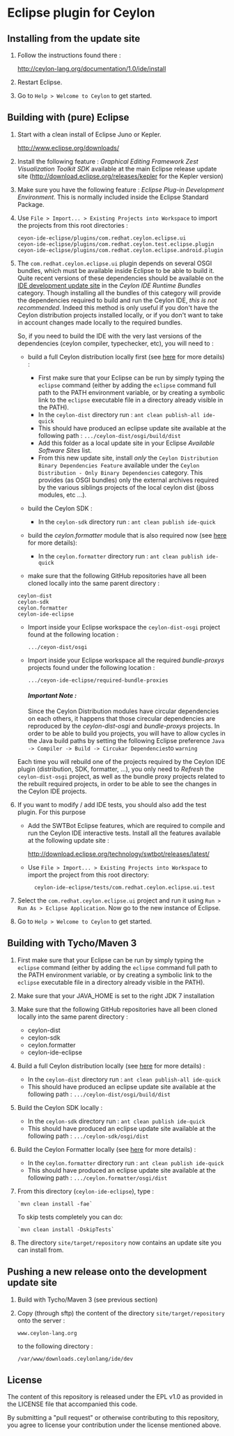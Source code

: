 # Eclipse plugin for Ceylon

## Installing from the update site

1.  Follow the instructions found there :
    
    <http://ceylon-lang.org/documentation/1.0/ide/install>
    
2.  Restart Eclipse.
    
5.  Go to `Help > Welcome to Ceylon` to get started.

## Building with (pure) Eclipse

1.  Start with a clean install of Eclipse Juno or Kepler.
    
    <http://www.eclipse.org/downloads/>
    
2.  Install the following feature : _Graphical Editing Framework Zest Visualization Toolkit SDK_ available at the main Eclipse release update site (http://download.eclipse.org/releases/kepler for the Kepler version)
	
3.  Make sure you have the following feature : _Eclipse Plug-in Development Environment_.
    This is normally included inside the Eclipse Standard Package.

4.  Use `File > Import... > Existing Projects into Workspace` 
    to import the projects from this root directories : 

    ```
    ceyon-ide-eclipse/plugins/com.redhat.ceylon.eclipse.ui
    ceyon-ide-eclipse/plugins/com.redhat.ceylon.test.eclipse.plugin
    ceyon-ide-eclipse/plugins/com.redhat.ceylon.eclipse.android.plugin
    ```

5.  The `com.redhat.ceylon.eclipse.ui` plugin depends on several OSGI bundles, which must be available inside Eclipse to be able to build it.	
    Quite recent versions of these dependencies should be available on the [IDE development update site](http://ceylon-lang.org/eclipse/development/)
	in the _Ceylon IDE Runtime Bundles_ category. Though installing all the bundles of this category will provide the dependencies required to build and run the Ceylon IDE, _*this is not recommended*_.  Indeed this method is only useful if you don't have the Ceylon distribution projects installed locally, or if you don't want to take in account changes made locally to the required bundles.

	So, if you need to build the IDE with the very last versions of the dependencies (ceylon compiler, typechecker, etc), you will
	need to :
	- build a full Ceylon distribution locally first (see [here](https://github.com/ceylon/ceylon-dist/blob/master/README.md#building-the-distribution) for more details) :
		- First make sure that your Eclipse can be run by simply typing the `eclipse` command (either by adding the `eclipse` command full path to the PATH environment variable, or by creating a symbolic link to the `eclipse` executable file in a directory already visible in the PATH).
		- In the `ceylon-dist` directory run : `ant clean publish-all ide-quick`
		- This should have produced an eclipse update site available at the following path :
        	`.../ceylon-dist/osgi/build/dist`
		- Add this folder as a local update site in your Eclipse _Available Software Sites_ list.
		- From this new update site, install _*only*_ the `Ceylon Distribution Binary Dependencies Feature` available under the `Ceylon Distribution - Only Binary Dependencies` category.
		This provides (as OSGI bundles) only the external archives required by the various siblings projects of the local ceylon dist (jboss modules, etc ...).

	- build the Ceylon SDK :
		- In the `ceylon-sdk` directory run : `ant clean publish ide-quick`

	- build the _ceylon.formatter_ module that is also required now (see [here](https://github.com/lucaswerkmeister/ceylon.formatter) for more details):
		- In the `ceylon.formatter` directory run : `ant clean publish ide-quick`

	- make sure that the following GitHub repositories have all been cloned locally into the same parent directory :
	```
	ceylon-dist
	ceylon-sdk
	ceylon.formatter
	ceylon-ide-eclipse
	```

	- Import inside your Eclipse workspace the `ceylon-dist-osgi` project found at the following location :
	    ```
	    .../ceyon-dist/osgi
	    ```

	- Import inside your Eclipse workspace all the required _bundle-proxys_ projects found under the following location :
	    ```
	    .../ceyon-ide-eclipse/required-bundle-proxies
	    ```

		#### _Important Note :_
		Since the Ceylon Distribution modules have circular dependencies on each others, it happens that those cirecular dependencies are reproduced by the _ceylon-dist-osgi_ and _bundle-proxys_ projects. In order to be able to build you projects, you will have to allow cycles in the Java build paths by setting the following Eclipse preference `Java -> Compiler -> Build -> Circukar Dependencies`to `warning` 
		
	Each time you will rebuild one of the projects required by the Ceylon IDE plugin (distribution, SDK, formatter, ...), you only need to _Refresh_ the `ceylon-dist-osgi` project, as well as the bundle proxy projects related to the rebuilt required projects, in order to be able to see the changes in the Ceylon IDE projects.

	
6. If you want to modify / add IDE tests, you should also add the test plugin. For this purpose
    - Add the SWTBot Eclipse features, which are required to compile and run the Ceylon IDE 
      interactive tests.
      Install all the features available at the following update site :
        
        http://download.eclipse.org/technology/swtbot/releases/latest/
        
    - Use `File > Import... > Existing Projects into Workspace` 
      to import the project from this root directory: 
    
            ceylon-ide-eclipse/tests/com.redhat.ceylon.eclipse.ui.test

7.  Select the `com.redhat.ceylon.eclipse.ui` project and run it using
    `Run > Run As > Eclipse Application`. Now go to the new instance of 
    Eclipse.
    
8.  Go to `Help > Welcome to Ceylon` to get started.

## Building with Tycho/Maven 3

1.  First make sure that your Eclipse can be run by simply typing the `eclipse` command (either by adding the `eclipse` command full path to the PATH environment variable, or by creating a symbolic link to the `eclipse` executable file in a directory already visible in the PATH).

2.  Make sure that your JAVA_HOME is set to the right JDK 7 installation

3.  Make sure that the following GitHub repositories have all been cloned locally into the same parent directory :
	- ceylon-dist
	- ceylon-sdk
	- ceylon.formatter
	- ceylon-ide-eclipse	
	
	
4.  Build a full Ceylon distribution locally (see [here](https://github.com/ceylon/ceylon-dist/blob/master/README.md#building-the-distribution) for more details) :
    - In the `ceylon-dist` directory run : `ant clean publish-all ide-quick`
    - This should have produced an eclipse update site available at the following path :
      `.../ceylon-dist/osgi/build/dist`

5.  Build the Ceylon SDK locally :
    - In the `ceylon-sdk` directory run : `ant clean publish ide-quick`
    - This should have produced an eclipse update site available at the following path :
      `.../ceylon-sdk/osgi/dist`

5.  Build the Ceylon Formatter locally (see [here](https://github.com/lucaswerkmeister/ceylon.formatter) for more details) :
    - In the `ceylon.formatter` directory run : `ant clean publish ide-quick`
    - This should have produced an eclipse update site available at the following path :
      `.../ceylon.formatter/osgi/dist`

6.  From this directory (`ceylon-ide-eclipse`), type :
    
        `mvn clean install -fae`

    To skip tests completely you can do:

        `mvn clean install -DskipTests` 
   
7.  The directory `site/target/repository` now contains an update site you can 
    install from.

## Pushing a new release onto the development update site

1.  Build with Tycho/Maven 3 (see previous section)
    
2.  Copy (through sftp) the content of the directory `site/target/repository` onto the server :

        www.ceylon-lang.org 
    
    to the following directory :
    
        /var/www/downloads.ceylonlang/ide/dev
        
## License

The content of this repository is released under the EPL v1.0
as provided in the LICENSE file that accompanied this code.

By submitting a "pull request" or otherwise contributing to this repository, you
agree to license your contribution under the license mentioned above.
